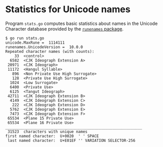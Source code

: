 # Statistics for Unicode names

Program `stats.go` computes basic statistics about names in the Unicode Character database provided by the [`runenames` package](https://godoc.org/golang.org/x/text/unicode/runenames).


```
$ go run stats.go
unicode.MaxRune =  1114111
runenames.UnicodeVersion =  10.0.0
Repeated character names (with counts):
    33	<control>
  6582	<CJK Ideograph Extension A>
 20971	<CJK Ideograph>
 11172	<Hangul Syllable>
   896	<Non Private Use High Surrogate>
   128	<Private Use High Surrogate>
  1024	<Low Surrogate>
  6400	<Private Use>
  6125	<Tangut Ideograph>
 42711	<CJK Ideograph Extension B>
  4149	<CJK Ideograph Extension C>
   222	<CJK Ideograph Extension D>
  5762	<CJK Ideograph Extension E>
  7473	<CJK Ideograph Extension F>
 65534	<Plane 15 Private Use>
 65534	<Plane 16 Private Use>
____________________________________________________________
 31523	characters with unique names
first named character:	U+0020	' '	SPACE
 last named character:	U+E01EF	'󠇯'	VARIATION SELECTOR-256
```
